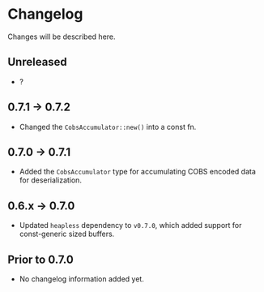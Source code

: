 # Changelog

Changes will be described here.

## Unreleased

* ?

## 0.7.1 -> 0.7.2

* Changed the `CobsAccumulator::new()` into a const fn.

## 0.7.0 -> 0.7.1

* Added the `CobsAccumulator` type for accumulating COBS encoded data for deserialization.

## 0.6.x -> 0.7.0

* Updated `heapless` dependency to `v0.7.0`, which added support for const-generic sized buffers.

## Prior to 0.7.0

* No changelog information added yet.
